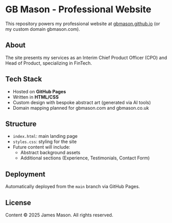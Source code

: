 # GB Mason - Professional Website

This repository powers my professional website at [gbmason.github.io](https://gbmason.github.io) (or my custom domain gbmason.com).

## About

The site presents my services as an Interim Chief Product Officer (CPO) and Head of Product, specializing in FinTech.

## Tech Stack

- Hosted on **GitHub Pages**
- Written in **HTML/CSS**
- Custom design with bespoke abstract art (generated via AI tools)
- Domain mapping planned for gbmason.com and gbmason.co.uk

## Structure

- `index.html`: main landing page
- `styles.css`: styling for the site
- Future content will include:
  - Abstract background assets
  - Additional sections (Experience, Testimonials, Contact Form)

## Deployment

Automatically deployed from the `main` branch via GitHub Pages.

## License

Content © 2025 James Mason. All rights reserved.
